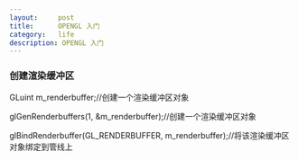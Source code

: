 ```yaml
---
layout:     post
title:      OPENGL 入门
category:   life
description: OPENGL 入门
---
```

### 创建渲染缓冲区

GLuint m_renderbuffer;//创建一个渲染缓冲区对象

glGenRenderbuffers(1, &m_renderbuffer);//创建一个渲染缓冲区对象

glBindRenderbuffer(GL_RENDERBUFFER, m_renderbuffer);//将该渲染缓冲区对象绑定到管线上